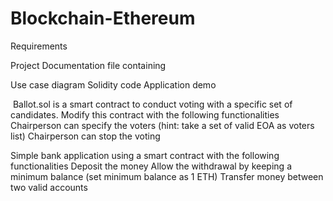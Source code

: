 # Blockchain-Ethereum
Requirements

Project Documentation file containing

Use case diagram
Solidity code
Application demo




​​​​​​​
Ballot.sol is a smart contract to conduct voting with a specific set of candidates. Modify this contract with the following functionalities
Chairperson can specify the voters (hint: take a set of valid EOA as voters list)
Chairperson can stop the voting 

Simple bank application using a smart contract with the following functionalities
Deposit the money
Allow the withdrawal by keeping a minimum balance (set minimum balance as 1 ETH)
Transfer money between two valid accounts
